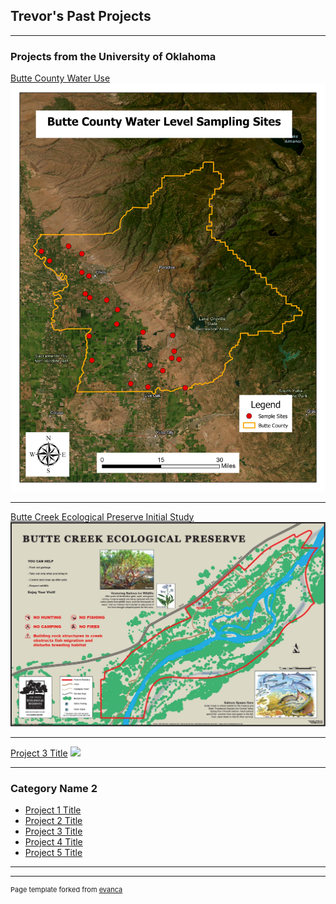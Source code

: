 ## Trevor's Past Projects

---

### Projects from the University of Oklahoma 

[Butte County Water Use](pdf/Project1.pdf)
<img src="images/Butte_County_Water_Level_Sampling_Sites.jpg?raw=true"/>

---
[Butte Creek Ecological Preserve Initial Study](/pdf/BCEP_Initial_Study.pdf)
<img src="images/BCEP_MAP_2018.JPG?raw=true"/>

---
[Project 3 Title](http://example.com/)
<img src="images/dummy_thumbnail.jpg?raw=true"/>

---

### Category Name 2

- [Project 1 Title](http://example.com/)
- [Project 2 Title](http://example.com/)
- [Project 3 Title](http://example.com/)
- [Project 4 Title](http://example.com/)
- [Project 5 Title](http://example.com/)

---




---
<p style="font-size:11px">Page template forked from <a href="https://github.com/evanca/quick-portfolio">evanca</a></p>
<!-- Remove above link if you don't want to attibute -->
